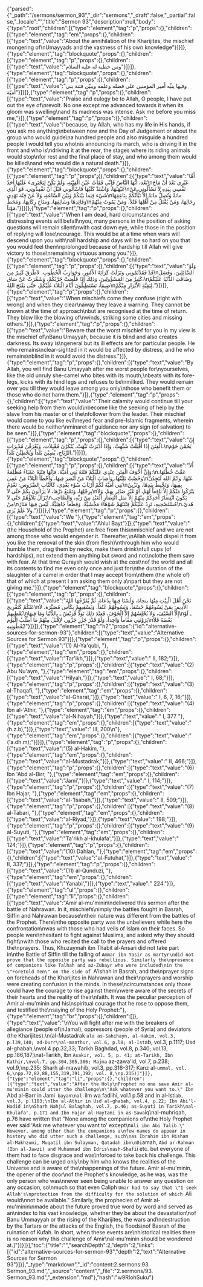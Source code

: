 {"parsed":{"_path":"/sermons/sermon_93","_dir":"sermons","_draft":false,"_partial":false,"_locale":"","title":"Sermon 93","description":null,"body":{"type":"root","children":[{"type":"element","tag":"p","props":{},"children":[{"type":"element","tag":"em","props":{},"children":[{"type":"text","value":"About the annihilation of the Kharijites, the mischief mongering of\nUmayyads and the vastness of his own knowledge"}]}]},{"type":"element","tag":"blockquote","props":{},"children":[{"type":"element","tag":"p","props":{},"children":[{"type":"text","value":"ومن خطبة له عليه السلام"}]}]},{"type":"element","tag":"blockquote","props":{},"children":[{"type":"element","tag":"p","props":{},"children":[{"type":"text","value":"وفيها ينبِّه أَمير المؤمنين على فضله وعلمه ويبيّن فتنة بني أُميّة"}]}]},{"type":"element","tag":"p","props":{},"children":[{"type":"text","value":"Praise and eulogy be to Allah, O people, I have put out the eye of\nrevolt. No one except me advanced towards it when its gloom was swelling\nand its madness was intense. Ask me before you miss me,"}]},{"type":"element","tag":"p","props":{},"children":[{"type":"text","value":"because, by Allah, who has my life in His hands, if you ask me anything\nbetween now and the Day of Judgement or about the group who would guide\na hundred people and also misguide a hundred people I would tell you who\nis announcing its march, who is driving it in the front and who is\ndriving it at the rear, the stages where its riding animals would stop\nfor rest and the final place of stay, and who among them would be killed\nand who would die a natural death."}]},{"type":"element","tag":"blockquote","props":{},"children":[{"type":"element","tag":"p","props":{},"children":[{"type":"text","value":"أَمَّا بَعْد، أَيُّهَا النَّاسُ فَإِنِّي فَقَأْتُ عَيْنَ الْفِتْنَةِ، وَلَمْ يَكُنْ لِيَجْتَرِىءَ عَلَيْهَا أَحَدٌ\nغَيْرِي بَعْدَ أَنْ مَاجَ غَيْهَبُهَا، وَاشْتَدَّ كَلَبُهَا فَاسْأَلُوني قَبْلَ أَنْ تَفْقِدُونِي، فَوَ الَّذِي\nنَفْسِي بِيَدِهِ لاَ تَسْأَلُوني عَنْ شَيْء فِيَما بَيْنَكُمْ وَبَيْنَ السَّاعَةِ، وَلاَ عَنْ فِئَة تَهْدِي\nمائةً وَتُضِلُّ مائةً إِلاَّ نَبَّأْتُكُمْ بِنَاعِقِهَا وَقَائِدِهَا وَسَائِقِهَا، وَمنَاخِ رِكَابِهَا، وَمَحَطِّ\nرِحَالِهَا، وَمَنْ يُقْتَلُ مِنْ أَهْلِهَا قَتْلاً، وَمَنْ يَمُوتُ مِنْهُمْ مَوْتاً."}]}]},{"type":"element","tag":"p","props":{},"children":[{"type":"text","value":"When I am dead, hard circumstances and distressing events will befall\nyou, many persons in the position of asking questions will remain silent\nwith cast down eye, while those in the position of replying will lose\ncourage. This would be at a time when wars will descend upon you with\nall hardship and days will be so hard on you that you would feel them\nprolonged because of hardship till Allah will give victory to those\nremaining virtuous among you."}]},{"type":"element","tag":"blockquote","props":{},"children":[{"type":"element","tag":"p","props":{},"children":[{"type":"text","value":"وَلَوْ قَدْ فَقَدْتُمُونِي وَنَزَلَتْ كَرَائِهُ الاْمُورِ، وَحَوَازِبُ الْخُطُوبِ، لاَطْرَقَ كَثِيرٌ مِنَ\nالسَّائِلِينَ، وَفَشِلَ كَثِيرٌ مِنَ المَسْؤُولِينَ، وَذلِكَ إِذَا قَلَّصَتْ حَرْبُكُمْ، وَشَمَّرَتْ عَنْ سَاق،\nوَضَاقَتِ الدُّنْيَا عَلَيْكُمْ ضِيقاً، تَسْتَطِيلُونَ أَيَّامَ الْبَلاَءِ عَلَيْكُمْ، حَتَّى يَفْتَحَ اللهُ\nلِبَقِيَّةِ الاْبْرَارِ مِنْكُمْ."}]}]},{"type":"element","tag":"p","props":{},"children":[{"type":"text","value":"When mischiefs come they confuse (right with wrong) and when they clear\naway they leave a warning. They cannot be known at the time of approach\nbut are recognised at the time of return. They blow like the blowing of\nwinds, striking some cities and missing others."}]},{"type":"element","tag":"p","props":{},"children":[{"type":"text","value":"Beware that the worst mischief for you in my view is the mischief of\nBanu Umayyah, because it is blind and also creates darkness. Its sway is\ngeneral but its ill effects are for particular people. He who remains\nclear-sighted in it would be affected by distress, and he who remains\nblind in it would avoid the distress."}]},{"type":"element","tag":"p","props":{},"children":[{"type":"text","value":"By Allah, you will find Banu Umayyah after me worst people for\nyourselves, like the old unruly she-camel who bites with its mouth,\nbeats with its fore-legs, kicks with its hind legs and refuses to be\nmilked. They would remain over you till they would leave among you only\nthose who benefit them or those who do not harm them."}]},{"type":"element","tag":"p","props":{},"children":[{"type":"text","value":"Their calamity would continue till your seeking help from them would\nbecome like the seeking of help by the slave from his master or of the\nfollower from the leader. Their mischief would come to you like evil\neyed fear and pre-Islamic fragments, wherein there would be neither\nminaret of guidance nor any sign (of salvation) to be seen."}]},{"type":"element","tag":"blockquote","props":{},"children":[{"type":"element","tag":"p","props":{},"children":[{"type":"text","value":"إِنّ الْفِتَنَ إِذَا أَقْبَلَتْ شَبَّهِتْ، وَإِذَا أَدْبَرَتْ نَبَّهَتْ، يُنْكَرْنَ مُقْبِلاَت، وَيُعْرَفْنَ مُدْبِرَات،\nيَحُمْنَ حَوْمَ الرِّيَاحِ، يُصِبْنَ بَلَداً وَيُخْطِئْنَ بَلَداً."}]}]},{"type":"element","tag":"blockquote","props":{},"children":[{"type":"element","tag":"p","props":{},"children":[{"type":"text","value":"أَلاَ وَإِنَّ أَخْوَفَ الْفِتَنِ عِنْدِي عَلَيْكُمْ فَتْنَةُ بَنِي اُمَيَّةَ، فإِنَّهَا فِتْنَةٌ عَمْيَاءُ مُظْلِمَةٌ:\nعَمَّتْ خُطَّتُهَا، وَخَصَّتْ بَلِيَّتُهَا، وَأَصَابَ الْبَلاَءُ مَنْ أَبْصَرَ فِيهَا، وَأَخْطَأَ الْبَلاَءُ مَنْ عَمِيَ\nعَنْهَا. وَايْمُ اللهِ لَتَجِدُنَّ بَنِي أُمَيَّةَ لَكُمْ أَرْبَابَ سُوْء بَعْدِي، كَالنَّابِ الضَّرُوسِ: تَعْذِمُ\nبِفِيهَا، وَتَخْبِطُ بِيَدِهَا، وتَزْبِنُ بِرِجْلِهَا، وَتَمْنَعُ دَرَّهَا، لاَ يَزَالُونَ بِكُمْ حَتَّى لاَ\nيَتْرُكُوا مَنْكُمْ إِلاَّ نَافِعاً لَهُمْ، أَوْ غَيْرَ ضَائِر بِهِمْ، وَلاَ يَزَالُ بَلاَؤُهُمْ حَتَّى لاَ\nيَكُونَ انْتِصَارُ أَحَدِكُمْ مِنْهُمْ إِلاَّ مثل انْتِصَارِ الْعَبْدِ مِنْ رَبِّهِ، وَالصَّاحِبِ مِنْ\nمُسْتَصْحِبِهِ، تَرِدُ عَلَيْكُمْ فِتْنَتُهُمْ شَوْهَاءَ مَخْشَيَّةً، وَقِطَعاً جَاهِلِيَّةً، لَيْسَ فِيهَا مَنَارُ\nهُدىً، وَلاَ عَلَمٌ يُرَى."}]}]},{"type":"element","tag":"p","props":{},"children":[{"type":"text","value":"We "},{"type":"element","tag":"em","props":{},"children":[{"type":"text","value":"Ahlul Bayt"}]},{"type":"text","value":" (the Household of the Prophet) are free from this\nmischief and we are not among those who would engender it. Thereafter,\nAllah would dispel it from you like the removal of the skin (from flesh)\nthrough him who would humble them, drag them by necks, make them drink\nfull cups (of hardships), not extend them anything but sword and not\nclothe them save with fear. At that time Quraysh would wish at the cost\nof the world and all its contents to find me even only once and just for\nthe duration of the slaughter of a camel in order that I may accept from\nthem (the whole of) that of which at present I am asking them only a\npart but they are not giving me."}]},{"type":"element","tag":"blockquote","props":{},"children":[{"type":"element","tag":"p","props":{},"children":[{"type":"text","value":"نَحْنُ أَهْلَ الْبِيْتِ مِنْهَا بنجاة، وَلَسْنَا فِيهَا بِدُعَاة، ثُمَّ يُفَرِّجُهَا اللهُ عَنْكُمْ كَتَفْرِيجِ\nالاْدِيمِ: بِمَنْ يَسُومُهُمْ خَسْفاً، وَيَسُوقُهُمْ عُنْفاً، وَيَسْقِيهِمْ بِكَأْس مُصَبَّرَة، لاَ يُعْطِيهِمْ\nإِلاَّ السَّيْفَ، وَلاَ يُحْلِسُهُمْ إِلاَّ الْخَوْفَ، فَعِنْدَ ذلِكَ تَوَدُّ قُرَيْشٌ ـ بِالدُّنْيَا وَمَا فِيهَا\nـ لَوْ يَرَوْنَنِي مَقَاماً وَاحِداً، وَلَوْ قَدْرَ جَزْرِ جَزْور، لاِقْبَلَ مِنْهُمْ مَا أَطْلُبُ الْيَوْمَ\nبَعْضَهُ فَلاَ يُعْطُونِيهِ!"}]}]},{"type":"element","tag":"h2","props":{"id":"alternative-sources-for-sermon-93"},"children":[{"type":"text","value":"Alternative Sources for Sermon 93"}]},{"type":"element","tag":"p","props":{},"children":[{"type":"text","value":"(1) Al-Ya'qubi, "},{"type":"element","tag":"em","props":{},"children":[{"type":"text","value":"Tar'ikh,"}]},{"type":"text","value":" II, 182;"}]},{"type":"element","tag":"p","props":{},"children":[{"type":"text","value":"(2) Abu Nu'aym, "},{"type":"element","tag":"em","props":{},"children":[{"type":"text","value":"Hilyah,"}]},{"type":"text","value":" I, 68;"}]},{"type":"element","tag":"p","props":{},"children":[{"type":"text","value":"(3) al-Thaqafi, "},{"type":"element","tag":"em","props":{},"children":[{"type":"text","value":"al-Gharat,"}]},{"type":"text","value":" I, 6, 7, 16;"}]},{"type":"element","tag":"p","props":{},"children":[{"type":"text","value":"(4) Ibn al-'Athir, "},{"type":"element","tag":"em","props":{},"children":[{"type":"text","value":"al-Nihayah,"}]},{"type":"text","value":" I, 377 "},{"type":"element","tag":"em","props":{},"children":[{"type":"text","value":"(h.z.b),"}]},{"type":"text","value":" III, 200\n"},{"type":"element","tag":"em","props":{},"children":[{"type":"text","value":"('a.dh.m);"}]}]},{"type":"element","tag":"p","props":{},"children":[{"type":"text","value":"(5) al-Hakim, "},{"type":"element","tag":"em","props":{},"children":[{"type":"text","value":"al-Mustadrak,"}]},{"type":"text","value":" II, 466;"}]},{"type":"element","tag":"p","props":{},"children":[{"type":"text","value":"(6) Ibn 'Abd al-Birr, "},{"type":"element","tag":"em","props":{},"children":[{"type":"text","value":"Jami',"}]},{"type":"text","value":" I, 114;"}]},{"type":"element","tag":"p","props":{},"children":[{"type":"text","value":"(7) Ibn Hajar, "},{"type":"element","tag":"em","props":{},"children":[{"type":"text","value":"al-'Isabah,"}]},{"type":"text","value":" II, 509;"}]},{"type":"element","tag":"p","props":{},"children":[{"type":"text","value":"(8) al-Tabari, "},{"type":"element","tag":"em","props":{},"children":[{"type":"text","value":"al-Riyad,"}]},{"type":"text","value":" 198;"}]},{"type":"element","tag":"p","props":{},"children":[{"type":"text","value":"(9) al-Suyuti, "},{"type":"element","tag":"em","props":{},"children":[{"type":"text","value":"Ta'rikh al-khulafa',"}]},{"type":"text","value":" 124;"}]},{"type":"element","tag":"p","props":{},"children":[{"type":"text","value":"(10) Dahlan, "},{"type":"element","tag":"em","props":{},"children":[{"type":"text","value":"al-Futuhat,"}]},{"type":"text","value":" II, 337;"}]},{"type":"element","tag":"p","props":{},"children":[{"type":"text","value":"(11) al-Qunduzi, "},{"type":"element","tag":"em","props":{},"children":[{"type":"text","value":"Yanabi',"}]},{"type":"text","value":" 224."}]},{"type":"element","tag":"ul","props":{},"children":[{"type":"element","tag":"li","props":{},"children":[{"type":"text","value":"Amir al-mu'minin\ndelivered this sermon after the battle of Nahrawan. In it, mischiefs\nimply the battles fought in Basrah, Siffin and Nahrawan because\ntheir nature was different from the battles of the Prophet. There\nthe opposite party was the unbelievers while here the confrontation\nwas with those who had veils of Islam on their faces. So people were\nhesitant to fight against Muslims, and asked why they should fight\nwith those who recited the call to the prayers and offered the\nprayers. Thus, Khuzaymah ibn Thabit al-Ansari did not take part in\nthe Battle of Siffin till the falling of `Ammar ibn Yasir as martyr\ndid not prove that the opposite party was rebellious. Similarly the\npresence of companions like Talhah and az-Zubayr who were included\nin the \"Foretold Ten\" on the side of `A'ishah in Basrah, and the\nprayer signs on foreheads of the Kharijites in Nahrawan and their\nprayers and worship were creating confusion in the minds. In these\ncircumstances only those could have the courage to rise against them\nwere aware of the secrets of their hearts and the reality of their\nfaith. It was the peculiar perception of Amir al-mu'minin and his\nspiritual courage that he rose to oppose them, and testified the\nsaying of the Holy Prophet:"},{"type":"element","tag":"br","props":{},"children":[]},{"type":"text","value":"\nYou will fight after me with the breakers of allegiance (people of\nJamal), oppressors (people of Syria) and deviators (the Kharijites).\n(al-Mustadrak `ala as-Sahihayn, al-Hakim, vol.3, p.l39,140; ad-Durr\nal-manthur, vol.6, p.l8; al-Ist`ab, vol.3, p.1117; Usd al-ghabah,\nvol.4 pp.32,33; Tarikh Baghdad, vol.8, p.340; vol.13, pp.186,187;\nat-Tarikh, Ibn `Asakir, vol. 5, p. 41; at-Tarikh, Ibn Kathir,\nvol.7, pp.304,305,306; Majma` az-zawa'id, vol.7, p.238; vol.9,\np.235; Sharh al-mawahib, vol.3, pp.316-317; Kanz al-`ummal, vol. 6,\npp.72,82,88,155,319,391,392; vol. 8,\np.215)]"}]},{"type":"element","tag":"li","props":{},"children":[{"type":"text","value":"After the Holy\nProphet no one save Amir al-mu'minin could utter the challenge\n\"Ask whatever you want to.\" Ibn `Abd al-Barr in Jami` bayan\nal-`ilm wa fadlihi, vol.1 p.58 and in al-Isti`ab, vol.3, p.l103;\nIbn al-Athir in Usd al-ghabah, vol.4, p.22; Ibn Abi'l-Hadid in\nSharh Nahjul Balaghah, vol.7, p.46; as-Suyuti in Tarikh\nal-Khulafa', p.171 and Ibn Hajar al-Haytami in as-Sawa`iq\nal-muhriqah, p.76 have written that \"None among the companions of\nthe Holy Prophet ever said 'Ask me whatever you want to' except\n`Ali ibn Abi Talib.\" However, among other than the companions a\nfew names do appear in history who did utter such a challenge, such\nas Ibrahim ibn Hisham al-Makhzumi, Muqatil ibn Sulayman, Qatadah ibn\nDi`amah, `Abd ar-Rahman (Ibn al-Jawzi) and Muhammad ibn Idris\nash-Shafi`i etc. but everyone of them had to face disgrace and was\nforced to take back his challenge. This challenge can be urged only\nby him who knows the realities of the Universe and is aware of the\nhappenings of the future. Amir al-mu'minin, the opener of the door\nof the Prophet's knowledge, as he was, was the only person who was\nnever seen being unable to answer any question on any occasion, so\nmuch so that even Caliph `Umar had to say that \"I seek Allah's\nprotection from the difficulty for the solution of which `Ali would\nnot be available.\" Similarly, the prophecies of Amir al-mu'minin\nmade about the future proved true word by word and served as an\nindex to his vast knowledge, whether they be about the devastation\nof Banu Ummayyah or the rising of the Kharijites, the wars and\ndestruction by the Tartars or the attacks of the English, the floods\nof Basrah of the ruination of Kufah. In short, when these events are\nhistorical realities there is no reason why this challenge of Amir\nal-mu'minin should be wondered at.]"}]}]}],"toc":{"title":"","searchDepth":2,"depth":2,"links":[{"id":"alternative-sources-for-sermon-93","depth":2,"text":"Alternative Sources for Sermon 93"}]}},"_type":"markdown","_id":"content:2.sermons:93. Sermon_93.md","_source":"content","_file":"2.sermons/93. Sermon_93.md","_extension":"md"},"hash":"w9RIohSuku"}